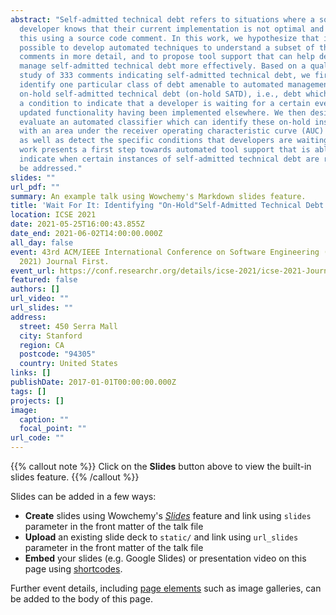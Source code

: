 ```yaml
---
abstract: "Self-admitted technical debt refers to situations where a software
  developer knows that their current implementation is not optimal and indicates
  this using a source code comment. In this work, we hypothesize that it is
  possible to develop automated techniques to understand a subset of these
  comments in more detail, and to propose tool support that can help developers
  manage self-admitted technical debt more effectively. Based on a qualitative
  study of 333 comments indicating self-admitted technical debt, we first
  identify one particular class of debt amenable to automated management:
  on-hold self-admitted technical debt (on-hold SATD), i.e., debt which contains
  a condition to indicate that a developer is waiting for a certain event or an
  updated functionality having been implemented elsewhere. We then design and
  evaluate an automated classifier which can identify these on-hold instances
  with an area under the receiver operating characteristic curve (AUC) of 0.98
  as well as detect the specific conditions that developers are waiting for. Our
  work presents a first step towards automated tool support that is able to
  indicate when certain instances of self-admitted technical debt are ready to
  be addressed."
slides: ""
url_pdf: ""
summary: An example talk using Wowchemy's Markdown slides feature.
title: 'Wait For It: Identifying "On-Hold"Self-Admitted Technical Debt'
location: ICSE 2021
date: 2021-05-25T16:00:43.855Z
date_end: 2021-06-02T14:00:00.000Z
all_day: false
event: 43rd ACM/IEEE International Conference on Software Engineering (ICSE
  2021) Journal First.
event_url: https://conf.researchr.org/details/icse-2021/icse-2021-Journal-First-Papers/52/Wait-For-It-Identifying-On-Hold-Self-Admitted-Technical-Debt
featured: false
authors: []
url_video: ""
url_slides: ""
address:
  street: 450 Serra Mall
  city: Stanford
  region: CA
  postcode: "94305"
  country: United States
links: []
publishDate: 2017-01-01T00:00:00.000Z
tags: []
projects: []
image:
  caption: ""
  focal_point: ""
url_code: ""
---
```

{{% callout note %}}
Click on the **Slides** button above to view the built-in slides feature.
{{% /callout %}}

Slides can be added in a few ways:

* **Create** slides using Wowchemy's *[Slides](https://wowchemy.com/docs/managing-content/#create-slides)* feature and link using `slides` parameter in the front matter of the talk file
* **Upload** an existing slide deck to `static/` and link using `url_slides` parameter in the front matter of the talk file
* **Embed** your slides (e.g. Google Slides) or presentation video on this page using [shortcodes](https://wowchemy.com/docs/writing-markdown-latex/).

Further event details, including [page elements](https://wowchemy.com/docs/writing-markdown-latex/) such as image galleries, can be added to the body of this page.
